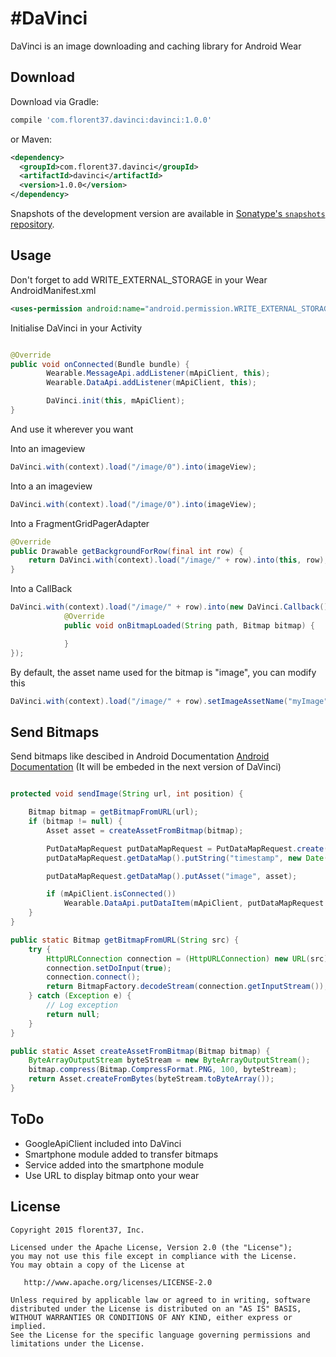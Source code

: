 #DaVinci
=======

DaVinci is an image downloading and caching library for Android Wear

Download
--------

Download via Gradle:
```groovy
compile 'com.florent37.davinci:davinci:1.0.0'
```
or Maven:
```xml
<dependency>
  <groupId>com.florent37.davinci</groupId>
  <artifactId>davinci</artifactId>
  <version>1.0.0</version>
</dependency>
```

Snapshots of the development version are available in [Sonatype's `snapshots` repository][snap].

Usage
--------

Don't forget to add WRITE_EXTERNAL_STORAGE in your Wear AndroidManifest.xml
```xml
<uses-permission android:name="android.permission.WRITE_EXTERNAL_STORAGE"/>
```

Initialise DaVinci in your Activity
```java

@Override
public void onConnected(Bundle bundle) {
        Wearable.MessageApi.addListener(mApiClient, this);
        Wearable.DataApi.addListener(mApiClient, this);

        DaVinci.init(this, mApiClient);
}

```

And use it wherever you want 

Into an imageview
```java
DaVinci.with(context).load("/image/0").into(imageView);
```

Into a an imageview
```java
DaVinci.with(context).load("/image/0").into(imageView);
```

Into a FragmentGridPagerAdapter
```java
@Override
public Drawable getBackgroundForRow(final int row) {
    return DaVinci.with(context).load("/image/" + row).into(this, row);
}
```

Into a CallBack
```java
DaVinci.with(context).load("/image/" + row).into(new DaVinci.Callback() {
            @Override
            public void onBitmapLoaded(String path, Bitmap bitmap) {

            }
});
```

By default, the asset name used for the bitmap is "image", you can modify this 
```java
DaVinci.with(context).load("/image/" + row).setImageAssetName("myImage").into(imageView);
```

Send Bitmaps
--------

Send bitmaps like descibed in Android Documentation [Android Documentation][android_doc]
(It will be embeded in the next version of DaVinci)

```java

protected void sendImage(String url, int position) {

    Bitmap bitmap = getBitmapFromURL(url);
    if (bitmap != null) {
        Asset asset = createAssetFromBitmap(bitmap);

        PutDataMapRequest putDataMapRequest = PutDataMapRequest.create("/image/" + position);
        putDataMapRequest.getDataMap().putString("timestamp", new Date().toString());

        putDataMapRequest.getDataMap().putAsset("image", asset);

        if (mApiClient.isConnected())
            Wearable.DataApi.putDataItem(mApiClient, putDataMapRequest.asPutDataRequest());
    }
}

public static Bitmap getBitmapFromURL(String src) {
    try {
        HttpURLConnection connection = (HttpURLConnection) new URL(src).openConnection();
        connection.setDoInput(true);
        connection.connect();
        return BitmapFactory.decodeStream(connection.getInputStream());
    } catch (Exception e) {
        // Log exception
        return null;
    }
}

public static Asset createAssetFromBitmap(Bitmap bitmap) {
    ByteArrayOutputStream byteStream = new ByteArrayOutputStream();
    bitmap.compress(Bitmap.CompressFormat.PNG, 100, byteStream);
    return Asset.createFromBytes(byteStream.toByteArray());
}

```

ToDo
--------

* GoogleApiClient included into DaVinci
* Smartphone module added to transfer bitmaps
* Service added into the smartphone module
* Use URL to display bitmap onto your wear

License
--------

    Copyright 2015 florent37, Inc.

    Licensed under the Apache License, Version 2.0 (the "License");
    you may not use this file except in compliance with the License.
    You may obtain a copy of the License at

       http://www.apache.org/licenses/LICENSE-2.0

    Unless required by applicable law or agreed to in writing, software
    distributed under the License is distributed on an "AS IS" BASIS,
    WITHOUT WARRANTIES OR CONDITIONS OF ANY KIND, either express or implied.
    See the License for the specific language governing permissions and
    limitations under the License.


[snap]: https://oss.sonatype.org/content/repositories/snapshots/
[android_doc]: https://developer.android.com/training/wearables/data-layer/assets.html